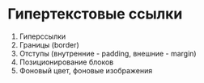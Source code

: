 # Гипертекстовые ссылки

1. Гиперссылки
2. Границы (border)
3. Отступы (внутренние - padding, внешние - margin)
4. Позиционирование блоков
5. Фоновый цвет, фоновые изображения

